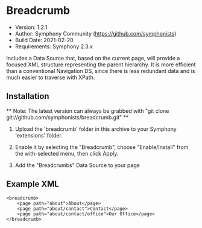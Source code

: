 # Breadcrumb

- Version: 1.2.1
- Author: Symphony Community (https://github.com/symphonists)
- Build Date: 2021-02-20
- Requirements: Symphony 2.3.x

Includes a Data Source that, based on the current page, will provide a focused XML structure representing the parent hierarchy. It is more efficient than a conventional Navigation DS, since there is less redundant data and is much easier to traverse with XPath.

## Installation

** Note: The latest version can always be grabbed with "git clone git://github.com/symphonists/breadcrumb.git" **

1. Upload the 'breadcrumb' folder in this archive to your Symphony 'extensions' folder.

2. Enable it by selecting the "Breadcrumb", choose "Enable/Install" from the with-selected menu, then click Apply.

3. Add the "Breadcrumbs" Data Source to your page

## Example XML

	<breadcrumb>
		<page path="about">About</page>
		<page path="about/contact">Contact</page>
		<page path="about/contact/office">Our Office</page>
	</breadcrumb>
	
